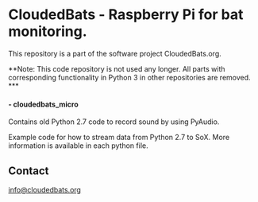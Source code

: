 # CloudedBats - Raspberry Pi for bat monitoring.

This repository is a part of the software project CloudedBats.org. 

**Note: This code repository is not used any longer. All parts with corresponding functionality in Python 3 in other repositories are removed. *** 

#### - cloudedbats_micro

Contains old Python 2.7 code to record sound by using PyAudio.

Example code for how to stream data from Python 2.7 to SoX. More information is available in each python file.

## Contact

info@cloudedbats.org
